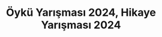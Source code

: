 ---
layout: category
headline: "Öykü Yarışması, Hikaye Yarışması"
subline: "Hikaye Yazma Yarışmaları sayfamız, Türkiye'nin en yetenekli yazarlarını bir araya getiren bir platformdur. Edebiyat tutkunları için düzenlenen bu yarışmalar, <strong>kısa hikaye</strong>, öykü ve anlatı türlerindeki eserleri kapsamaktadır. En <strong>güncel hikaye yarışmaları</strong>nın listelendiği sayfamız, yazar adaylarına ilham vermek, onları cesaretlendirmek ve eserlerini geniş bir okuyucu kitlesiyle buluşturmak için tasarlanmıştır. Edebiyat yarışmaları, <strong>ödüllü hikaye yarışmaları</strong>, amatör yazarlar için fırsatlar ve yaratıcı yazma teknikleri hakkında bilgiler içeren sayfamız, edebiyat dünyasına adım atmak isteyen herkes için mükemmel bir başlangıç noktası sunar. Hikayelerinizi paylaşarak Türkiye'nin en iyi yazarları arasında yerinizi alın!"
title: "Öykü Yarışması 2024, Hikaye Yarışması 2024"
key: "hikaye yarışması, öykü yarışması"
image: "https://edebiyatyarismalari.com/images/genel/oyku-hikaye-yarismasi.jpg"
description: "Öykü Yarışması 2024, Hikaye Yarışmaları 2024, Kısa Öykü Yarışması, Para Ödüllü Yarışmalar 2024, Yazı Yarışması, Yazı Yazma Yarışması"
permalink: "hikaye-yarismalari/"
---